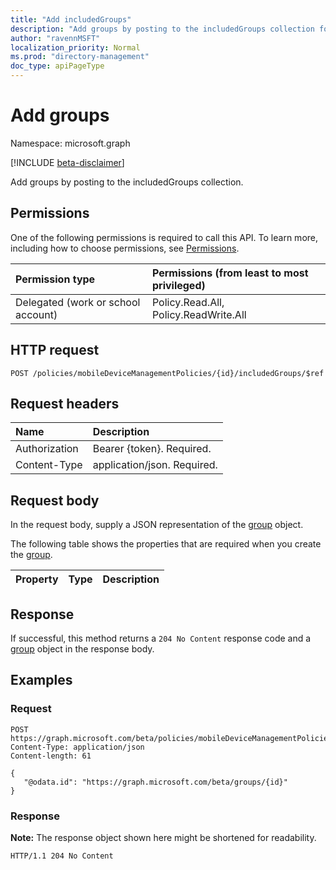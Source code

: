```yaml
---
title: "Add includedGroups"
description: "Add groups by posting to the includedGroups collection for a mobile device management policy."
author: "ravennMSFT"
localization_priority: Normal
ms.prod: "directory-management"
doc_type: apiPageType
---
```


# Add groups

Namespace: microsoft.graph

[!INCLUDE [beta-disclaimer](../../includes/beta-disclaimer.md)]

Add groups by posting to the includedGroups collection.

## Permissions

One of the following permissions is required to call this API. To learn more, including how to choose permissions, see [Permissions](/graph/permissions-reference).

|Permission type|Permissions (from least to most privileged)|
|:---|:---|
|Delegated (work or school account)|Policy.Read.All, Policy.ReadWrite.All|

## HTTP request

<!-- {
  "blockType": "ignored"
}
-->
``` http
POST /policies/mobileDeviceManagementPolicies/{id}/includedGroups/$ref
```

## Request headers
|Name|Description|
|:---|:---|
|Authorization|Bearer {token}. Required.|
|Content-Type|application/json. Required.|

## Request body
In the request body, supply a JSON representation of the [group](../resources/group.md) object.

The following table shows the properties that are required when you create the [group](../resources/group.md).

|Property|Type|Description|
|:---|:---|:---|


## Response

If successful, this method returns a `204 No Content` response code and a [group](../resources/group.md) object in the response body.

## Examples

### Request

``` http
POST https://graph.microsoft.com/beta/policies/mobileDeviceManagementPolicies/{id}/includedGroups/$ref
Content-Type: application/json
Content-length: 61

{
   "@odata.id": "https://graph.microsoft.com/beta/groups/{id}"
}
```

### Response

**Note:** The response object shown here might be shortened for readability.


``` http
HTTP/1.1 204 No Content
```
